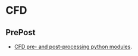 # CFD

## PrePost
-  [CFD pre- and post-processing python modules](https://github.com/onera/Cassiopee/).



